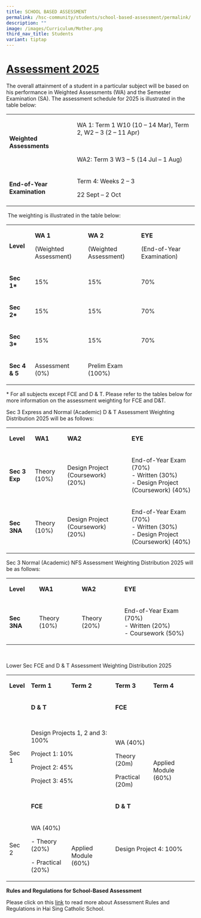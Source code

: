 ```yaml
---
title: SCHOOL BASED ASSESSMENT
permalink: /hsc-community/students/school-based-assessment/permalink/
description: ""
image: /images/Curriculum/Mother.png
third_nav_title: Students
variant: tiptap
---
```

<h1><strong><u>Assessment 2025</u></strong></h1>
<p>The overall attainment of a student in a particular subject will be based
on his performance in Weighted Assessments (WA) and the Semester Examination
(SA). The assessment schedule for 2025 is illustrated in the table below:</p>
<table style="minWidth: 50px">
<colgroup>
<col>
<col>
</colgroup>
<tbody>
<tr>
<td rowspan="1" colspan="1">
<p><strong>Weighted Assessments</strong>
</p>
</td>
<td rowspan="1" colspan="1">
<p>WA 1: Term 1 W10 (10 – 14 Mar), Term 2, W2 – 3 (2 – 11 Apr)</p>
<p>&nbsp;</p>
<p>WA2: Term 3 W3 – 5 (14 Jul – 1 Aug)</p>
</td>
</tr>
<tr>
<td rowspan="1" colspan="1">
<p><strong>End-of-Year Examination</strong>
</p>
</td>
<td rowspan="1" colspan="1">
<p>Term 4: Weeks 2 – 3</p>
<p>22 Sept – 2 Oct</p>
</td>
</tr>
</tbody>
</table>
<p></p>
<p>&nbsp;The weighting is illustrated in the table below:</p>
<table style="minWidth: 100px">
<colgroup>
<col>
<col>
<col>
<col>
</colgroup>
<tbody>
<tr>
<td rowspan="1" colspan="1">
<p><strong>Level</strong>
</p>
</td>
<td rowspan="1" colspan="1">
<p><strong>WA 1</strong>
</p>
<p>(Weighted Assessment)</p>
</td>
<td rowspan="1" colspan="1">
<p><strong>WA 2</strong>
</p>
<p>(Weighted Assessment)</p>
</td>
<td rowspan="1" colspan="1">
<p><strong>EYE</strong>
</p>
<p>(End-of-Year Examination)</p>
</td>
</tr>
<tr>
<td rowspan="1" colspan="1">
<p><strong>Sec 1*</strong>
</p>
</td>
<td rowspan="1" colspan="1">
<p>15%</p>
</td>
<td rowspan="1" colspan="1">
<p>15%</p>
</td>
<td rowspan="1" colspan="1">
<p>70%</p>
</td>
</tr>
<tr>
<td rowspan="1" colspan="1">
<p><strong>Sec 2*</strong>
</p>
</td>
<td rowspan="1" colspan="1">
<p>15%</p>
</td>
<td rowspan="1" colspan="1">
<p>15%</p>
</td>
<td rowspan="1" colspan="1">
<p>70%</p>
</td>
</tr>
<tr>
<td rowspan="1" colspan="1">
<p><strong>Sec 3*</strong>
</p>
</td>
<td rowspan="1" colspan="1">
<p>15%</p>
</td>
<td rowspan="1" colspan="1">
<p>15%</p>
</td>
<td rowspan="1" colspan="1">
<p>70%</p>
</td>
</tr>
<tr>
<td rowspan="1" colspan="1">
<p><strong>Sec 4 &amp; 5</strong>
</p>
</td>
<td rowspan="1" colspan="1">
<p>Assessment (0%)</p>
</td>
<td rowspan="1" colspan="1">
<p>Prelim Exam (100%)</p>
</td>
<td rowspan="1" colspan="1">
<p>&nbsp;</p>
</td>
</tr>
</tbody>
</table>
<p>* For all subjects except FCE and D &amp; T. Please refer to the tables
below for more information on the assessment weighting for FCE and D&amp;T.</p>
<p>Sec 3 Express and Normal (Academic) D &amp; T Assessment Weighting Distribution
2025 will be as follows:</p>
<table style="minWidth: 100px">
<colgroup>
<col>
<col>
<col>
<col>
</colgroup>
<tbody>
<tr>
<td rowspan="1" colspan="1">
<p><strong>Level</strong>
</p>
</td>
<td rowspan="1" colspan="1">
<p><strong>WA1</strong>
</p>
</td>
<td rowspan="1" colspan="1">
<p><strong>WA2</strong>
</p>
</td>
<td rowspan="1" colspan="1">
<p><strong>EYE</strong>
</p>
</td>
</tr>
<tr>
<td rowspan="1" colspan="1">
<p><strong>Sec 3 Exp</strong>
</p>
</td>
<td rowspan="1" colspan="1">
<p>Theory (10%)</p>
</td>
<td rowspan="1" colspan="1">
<p>Design Project (Coursework) (20%)</p>
</td>
<td rowspan="1" colspan="1">
<p>End-of-Year Exam (70%)
<br>- Written (30%)
<br>- Design Project (Coursework) (40%)</p>
</td>
</tr>
<tr>
<td rowspan="1" colspan="1">
<p><strong>Sec 3NA</strong>
</p>
</td>
<td rowspan="1" colspan="1">
<p>Theory (10%)</p>
</td>
<td rowspan="1" colspan="1">
<p>Design Project (Coursework) (20%)</p>
</td>
<td rowspan="1" colspan="1">
<p>End-of-Year Exam (70%)
<br>- Written (30%)
<br>- Design Project (Coursework) (40%)</p>
</td>
</tr>
</tbody>
</table>
<p>Sec 3 Normal (Academic) NFS Assessment Weighting Distribution 2025 will
be as follows:</p>
<table style="minWidth: 100px">
<colgroup>
<col>
<col>
<col>
<col>
</colgroup>
<tbody>
<tr>
<td rowspan="1" colspan="1">
<p><strong>Level</strong>
</p>
</td>
<td rowspan="1" colspan="1">
<p><strong>WA1</strong>
</p>
</td>
<td rowspan="1" colspan="1">
<p><strong>WA2</strong>
</p>
</td>
<td rowspan="1" colspan="1">
<p><strong>EYE</strong>
</p>
</td>
</tr>
<tr>
<td rowspan="1" colspan="1">
<p><strong>Sec 3NA</strong>
</p>
</td>
<td rowspan="1" colspan="1">
<p>Theory (10%)</p>
</td>
<td rowspan="1" colspan="1">
<p>Theory (20%)</p>
</td>
<td rowspan="1" colspan="1">
<p>End-of-Year Exam (70%)
<br>- Written (20%)
<br>- Coursework (50%)</p>
</td>
</tr>
</tbody>
</table>
<p>&nbsp;</p>
<p>Lower Sec FCE and D &amp; T Assessment Weighting Distribution 2025</p>
<table style="minWidth: 125px">
<colgroup>
<col>
<col>
<col>
<col>
<col>
</colgroup>
<tbody>
<tr>
<td rowspan="1" colspan="1">
<p><strong>Level</strong>
</p>
</td>
<td rowspan="1" colspan="1">
<p><strong>Term 1</strong>
</p>
</td>
<td rowspan="1" colspan="1">
<p><strong>Term 2</strong>
</p>
</td>
<td rowspan="1" colspan="1">
<p><strong>Term 3</strong>
</p>
</td>
<td rowspan="1" colspan="1">
<p><strong>Term 4</strong>
</p>
</td>
</tr>
<tr>
<td rowspan="1" colspan="1">
<p>&nbsp;</p>
</td>
<td rowspan="1" colspan="2">
<p><strong>D &amp; T</strong>
</p>
</td>
<td rowspan="1" colspan="2">
<p><strong>FCE</strong>
</p>
</td>
</tr>
<tr>
<td rowspan="1" colspan="1">
<p>Sec 1</p>
</td>
<td rowspan="1" colspan="2">
<p>Design Projects 1, 2 and 3: 100%</p>
<p>Project 1: 10%</p>
<p>Project 2: 45%</p>
<p>Project 3: 45%</p>
</td>
<td rowspan="1" colspan="1">
<p>&nbsp;</p>
<p>WA (40%)</p>
<p>Theory (20m)</p>
<p>Practical (20m)</p>
</td>
<td rowspan="1" colspan="1">
<p>&nbsp;</p>
<p>&nbsp;</p>
<p>Applied Module (60%)&nbsp;</p>
</td>
</tr>
<tr>
<td rowspan="1" colspan="1">
<p>&nbsp;</p>
</td>
<td rowspan="1" colspan="2">
<p><strong>FCE</strong>
</p>
</td>
<td rowspan="1" colspan="2">
<p><strong>D &amp; T</strong>
</p>
</td>
</tr>
<tr>
<td rowspan="1" colspan="1">
<p>Sec 2</p>
</td>
<td rowspan="1" colspan="1">
<p>WA (40%)</p>
<p>- Theory (20%)</p>
<p>- Practical (20%)</p>
</td>
<td rowspan="1" colspan="1">
<p>&nbsp;</p>
<p>Applied Module (60%)</p>
</td>
<td rowspan="1" colspan="2">
<p>Design Project 4: 100%</p>
</td>
</tr>
</tbody>
</table>
<p><strong>Rules and Regulations for School-Based Assessment</strong>
</p>
<p>Please click on this <a href="/files/_2024__Assessment_Rules_and_Regulation_2024.pdf" rel="noopener noreferrer nofollow" target="_blank">link</a> to
read more about Assessment Rules and Regulations in Hai Sing Catholic School.</p>
<p></p>